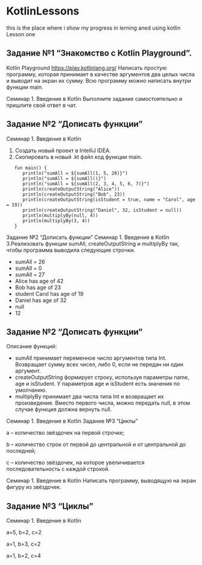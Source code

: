 # KotlinLessons
this is the place where i show my progress in lerning aned using kotlin
 Lesson one

## Задание №1 “Знакомство с Kotlin Playground”.
Kotlin Playground
https://play.kotlinlang.org/
Написать простую программу, которая принимает в
качестве аргументов два целых числа и выводит на экран их
сумму. Всю программу можно написать внутри функции
main.

Семинар 1. Введение в Kotlin
Выполните задание самостоятельно и пришлите свой ответ в чат.

## Задание №2 “Дописать функции”
Семинар 1. Введение в Kotlin
1. Создать новый проект в IntelliJ IDEA.
2. Скопировать в новый .kt файл код функции main.
```
   fun main() {
      println("sumAll = ${sumAll(1, 5, 20)}")
      println("sumAll = ${sumAll()}")
      println("sumAll = ${sumAll(2, 3, 4, 5, 6, 7)}")
      println(createOutputString("Alice"))
      println(createOutputString("Bob", 23))
      println(createOutputString(isStudent = true, name = "Carol", age = 19))
      println(createOutputString("Daniel", 32, isStudent = null))
      println(multiplyBy(null, 4))
      println(multiplyBy(3, 4))
   }
```
   Задание №2 “Дописать функции”
   Семинар 1. Введение в Kotlin
   3.Реализовать функции sumAll, createOutputString и multiplyBy
   так, чтобы программа выводила следующие строчки.

*   sumAll = 26
*   sumAll = 0
*   sumAll = 27
*   Alice has age of 42
*   Bob has age of 23
*   student Carol has age of 19
*   Daniel has age of 32
*   null
*   12

   ## Задание №2 “Дописать функции”
   Описание функций:
 * sumAll принимает переменное число аргументов типа Int. Возвращает сумму
   всех чисел, либо 0, если не передан ни один аргумент.
 * createOutputString формирует строку, используя параметры name, age и
   isStudent. У параметров age и isStudent есть значения по умолчанию.
 * multiplyBy принимает два числа типа Int и возвращает их произведение.
   Вместо первого числа, можно передать null, в этом случае функция должна
   вернуть null.
 
Семинар 1. Введение в Kotlin
   Задание №3 “Циклы”

   a – количество звёздочек на первой строчке;

   b – количество строк от первой до центральной и от
   центральной до последней;

   c – количество звёздочек, на которое увеличивается
   последовательность с каждой строкой.

   Семинар 1. Введение в Kotlin
   Написать программу, выводящую на экран фигуру из звёздочек.

   ## Задание №3 “Циклы”
   Семинар 1. Введение в Kotlin
   
a=5, b=2, c=2
 
a=1, b=3, c=2

a=1, b=2, c=4